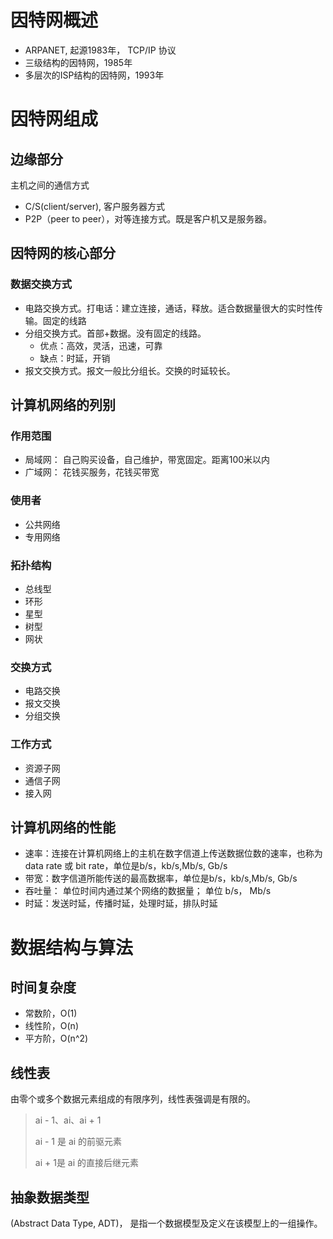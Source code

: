 #  因特网概述

- ARPANET, 起源1983年， TCP/IP 协议
- 三级结构的因特网，1985年
- 多层次的ISP结构的因特网，1993年 

# 因特网组成

## 边缘部分

主机之间的通信方式

- C/S(client/server), 客户服务器方式
- P2P（peer to peer），对等连接方式。既是客户机又是服务器。

## 因特网的核心部分

### 数据交换方式

- 电路交换方式。打电话：建立连接，通话，释放。适合数据量很大的实时性传输。固定的线路
- 分组交换方式。首部+数据。没有固定的线路。
    - 优点：高效，灵活，迅速，可靠
    - 缺点：时延，开销
- 报文交换方式。报文一般比分组长。交换的时延较长。

## 计算机网络的列别

### 作用范围

- 局域网： 自己购买设备，自己维护，带宽固定。距离100米以内
- 广域网： 花钱买服务，花钱买带宽

### 使用者

- 公共网络
- 专用网络

### 拓扑结构

- 总线型
- 环形
- 星型
- 树型
- 网状

### 交换方式

- 电路交换
- 报文交换
- 分组交换

### 工作方式

- 资源子网
- 通信子网
- 接入网

## 计算机网络的性能

- 速率：连接在计算机网络上的主机在数字信道上传送数据位数的速率，也称为data rate 或 bit rate，单位是b/s，kb/s,Mb/s, Gb/s
- 带宽：数字信道所能传送的最高数据率，单位是b/s，kb/s,Mb/s, Gb/s
- 吞吐量： 单位时间内通过某个网络的数据量； 单位 b/s， Mb/s
- 时延：发送时延，传播时延，处理时延，排队时延
  

# 数据结构与算法

## 时间复杂度

- 常数阶，O(1)
- 线性阶，O(n)
- 平方阶，O(n^2)

## 线性表

由零个或多个数据元素组成的有限序列，线性表强调是有限的。

> ai - 1、ai、ai + 1
>
> ai - 1 是 ai 的前驱元素
>
> ai + 1是 ai 的直接后继元素

## 抽象数据类型

(Abstract Data Type, ADT)， 是指一个数据模型及定义在该模型上的一组操作。